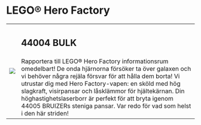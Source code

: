 # LEGO® Hero Factory

<table width="100%">
<tr>
<td rowspan="2"><img src="https://www.lego.com/cdn/product-assets/product.img.pri/44004_prod.jpg"></td>
<td><h2>44004 BULK</h2></td>
</tr>
<tr>
<td valign="top">
Rapportera till LEGO® Hero Factory informationsrum omedelbart! De onda hjärnorna försöker ta över galaxen och vi behöver några rejäla försvar för att hålla dem borta! Vi utrustar dig med Hero Factory-vapen: en sköld med hög slagkraft, visirpansar och låsklämmor för hjältekärnan. Din höghastighetslaserborr är perfekt för att bryta igenom 44005 BRUIZERs steniga pansar. Var redo för vad som helst i den här striden!
</td>
</tr>
</table>
